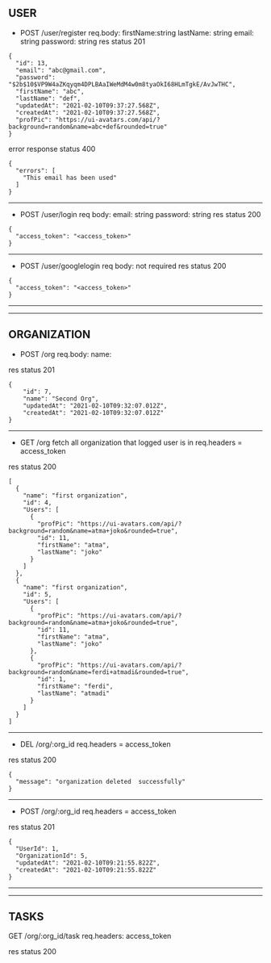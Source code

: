 **USER**
-------------------------------
* POST /user/register
  req.body:
  firstName:string
  lastName: string
  email: string
  password: string
res status 201
```
{
  "id": 13,
  "email": "abc@gmail.com",
  "password": "$2b$10$VP9W4aZKqyqm4DPLBAaIWeMdM4w0m8tyaOkI68HLmTgkE/AvJwTHC",
  "firstName": "abc",
  "lastName": "def",
  "updatedAt": "2021-02-10T09:37:27.568Z",
  "createdAt": "2021-02-10T09:37:27.568Z",
  "profPic": "https://ui-avatars.com/api/?background=random&name=abc+def&rounded=true"
}
```
error response status 400
```
{
  "errors": [
    "This email has been used"
  ]
}
```
-------------------------------
* POST /user/login
req body:
  email: string
  password: string
res status 200
```
{
  "access_token": "<access_token>"
}
```
-------------------------------
* POST /user/googlelogin
req body: not required
res status 200
```
{
  "access_token": "<access_token>"
}
```
-------------------------------
-------------------------------

**ORGANIZATION**
-------------------------------
* POST /org
req.body: name: <name of new Organization>

res status 201
```
{
    "id": 7,
    "name": "Second Org",
    "updatedAt": "2021-02-10T09:32:07.012Z",
    "createdAt": "2021-02-10T09:32:07.012Z"
}
```
-------------------------------
* GET /org
fetch all organization that logged user is in
req.headers = access_token

res status 200
```
[
  {
    "name": "first organization",
    "id": 4,
    "Users": [
      {
        "profPic": "https://ui-avatars.com/api/?background=random&name=atma+joko&rounded=true",
        "id": 11,
        "firstName": "atma",
        "lastName": "joko"
      }
    ]
  },
  {
    "name": "first organization",
    "id": 5,
    "Users": [
      {
        "profPic": "https://ui-avatars.com/api/?background=random&name=atma+joko&rounded=true",
        "id": 11,
        "firstName": "atma",
        "lastName": "joko"
      },
      {
        "profPic": "https://ui-avatars.com/api/?background=random&name=ferdi+atmadi&rounded=true",
        "id": 1,
        "firstName": "ferdi",
        "lastName": "atmadi"
      }
    ]
  }
]

```
-------------------------------

* DEL /org/:org_id
req.headers = access_token

res status 200
```
{
  "message": "organization deleted  successfully"
}
```
-------------------------------
* POST /org/:org_id
req.headers = access_token

res status 201
```
{
  "UserId": 1,
  "OrganizationId": 5,
  "updatedAt": "2021-02-10T09:21:55.822Z",
  "createdAt": "2021-02-10T09:21:55.822Z"
}
```
-------------------------------
-------------------------------
**TASKS**
-------------------------------
GET /org/:org_id/task
req.headers: access_token

res status 200
```
